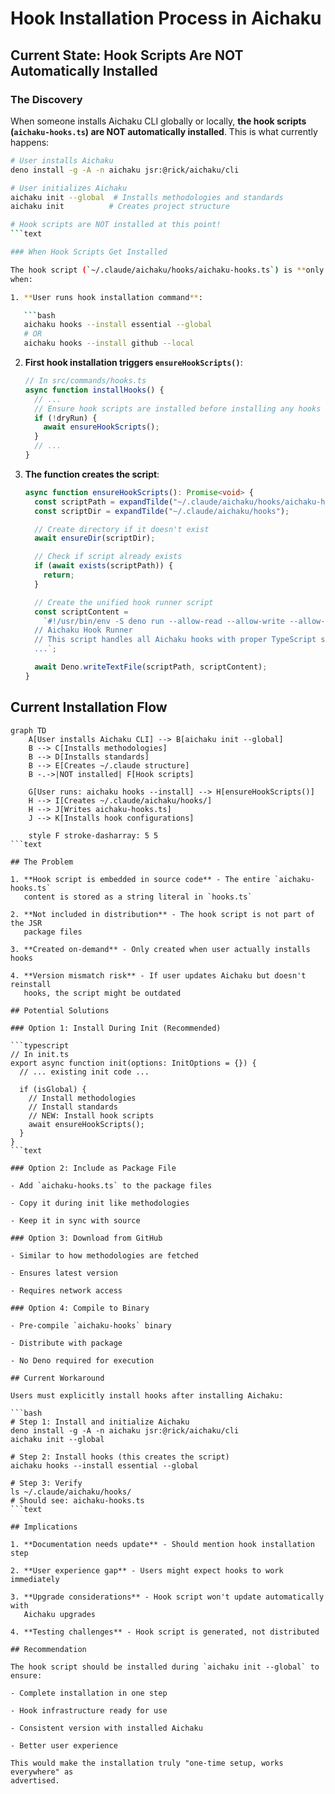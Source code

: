 # Hook Installation Process in Aichaku

## Current State: Hook Scripts Are NOT Automatically Installed

### The Discovery

When someone installs Aichaku CLI globally or locally, **the hook scripts
(`aichaku-hooks.ts`) are NOT automatically installed**. This is what currently
happens:

````bash
# User installs Aichaku
deno install -g -A -n aichaku jsr:@rick/aichaku/cli

# User initializes Aichaku
aichaku init --global  # Installs methodologies and standards
aichaku init          # Creates project structure

# Hook scripts are NOT installed at this point!
```text

### When Hook Scripts Get Installed

The hook script (`~/.claude/aichaku/hooks/aichaku-hooks.ts`) is **only created**
when:

1. **User runs hook installation command**:

   ```bash
   aichaku hooks --install essential --global
   # OR
   aichaku hooks --install github --local
````

2. **First hook installation triggers `ensureHookScripts()`**:

   ```typescript
   // In src/commands/hooks.ts
   async function installHooks() {
     // ...
     // Ensure hook scripts are installed before installing any hooks
     if (!dryRun) {
       await ensureHookScripts();
     }
     // ...
   }
   ```

3. **The function creates the script**:

   ```typescript
   async function ensureHookScripts(): Promise<void> {
     const scriptPath = expandTilde("~/.claude/aichaku/hooks/aichaku-hooks.ts");
     const scriptDir = expandTilde("~/.claude/aichaku/hooks");

     // Create directory if it doesn't exist
     await ensureDir(scriptDir);

     // Check if script already exists
     if (await exists(scriptPath)) {
       return;
     }

     // Create the unified hook runner script
     const scriptContent =
       `#!/usr/bin/env -S deno run --allow-read --allow-write --allow-env
     // Aichaku Hook Runner
     // This script handles all Aichaku hooks with proper TypeScript support
     ...`;

     await Deno.writeTextFile(scriptPath, scriptContent);
   }
   ```

## Current Installation Flow

````mermaid
graph TD
    A[User installs Aichaku CLI] --> B[aichaku init --global]
    B --> C[Installs methodologies]
    B --> D[Installs standards]
    B --> E[Creates ~/.claude structure]
    B -.->|NOT installed| F[Hook scripts]

    G[User runs: aichaku hooks --install] --> H[ensureHookScripts()]
    H --> I[Creates ~/.claude/aichaku/hooks/]
    H --> J[Writes aichaku-hooks.ts]
    J --> K[Installs hook configurations]

    style F stroke-dasharray: 5 5
```text

## The Problem

1. **Hook script is embedded in source code** - The entire `aichaku-hooks.ts`
   content is stored as a string literal in `hooks.ts`

2. **Not included in distribution** - The hook script is not part of the JSR
   package files

3. **Created on-demand** - Only created when user actually installs hooks

4. **Version mismatch risk** - If user updates Aichaku but doesn't reinstall
   hooks, the script might be outdated

## Potential Solutions

### Option 1: Install During Init (Recommended)

```typescript
// In init.ts
export async function init(options: InitOptions = {}) {
  // ... existing init code ...

  if (isGlobal) {
    // Install methodologies
    // Install standards
    // NEW: Install hook scripts
    await ensureHookScripts();
  }
}
```text

### Option 2: Include as Package File

- Add `aichaku-hooks.ts` to the package files

- Copy it during init like methodologies

- Keep it in sync with source

### Option 3: Download from GitHub

- Similar to how methodologies are fetched

- Ensures latest version

- Requires network access

### Option 4: Compile to Binary

- Pre-compile `aichaku-hooks` binary

- Distribute with package

- No Deno required for execution

## Current Workaround

Users must explicitly install hooks after installing Aichaku:

```bash
# Step 1: Install and initialize Aichaku
deno install -g -A -n aichaku jsr:@rick/aichaku/cli
aichaku init --global

# Step 2: Install hooks (this creates the script)
aichaku hooks --install essential --global

# Step 3: Verify
ls ~/.claude/aichaku/hooks/
# Should see: aichaku-hooks.ts
```text

## Implications

1. **Documentation needs update** - Should mention hook installation step

2. **User experience gap** - Users might expect hooks to work immediately

3. **Upgrade considerations** - Hook script won't update automatically with
   Aichaku upgrades

4. **Testing challenges** - Hook script is generated, not distributed

## Recommendation

The hook script should be installed during `aichaku init --global` to ensure:

- Complete installation in one step

- Hook infrastructure ready for use

- Consistent version with installed Aichaku

- Better user experience

This would make the installation truly "one-time setup, works everywhere" as
advertised.
````
